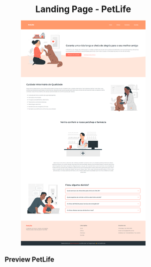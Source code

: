 <h1 align="center" style="font-weight: bold;">Landing Page - PetLife</h1>

<p align="center">
    <img src="/web-side/landing-page.png" alt="Page Layout" width="400px">
    <h2> Preview PetLife</h2>
</p>
